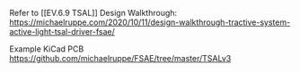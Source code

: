 Refer to [[EV.6.9 TSAL]]
Design Walkthrough:
https://michaelruppe.com/2020/10/11/design-walkthrough-tractive-system-active-light-tsal-driver-fsae/

Example KiCad PCB
https://github.com/michaelruppe/FSAE/tree/master/TSALv3